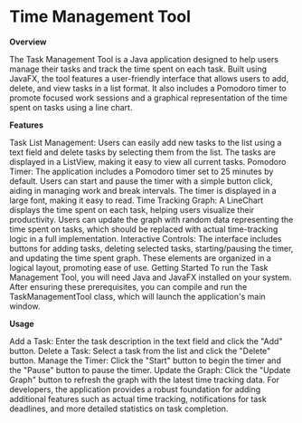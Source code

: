 ﻿# Time Management Tool

**Overview**

The Task Management Tool is a Java application designed to help users manage their tasks and track the time spent on each task. Built using JavaFX, the tool features a user-friendly interface that allows users to add, delete, and view tasks in a list format. It also includes a Pomodoro timer to promote focused work sessions and a graphical representation of the time spent on tasks using a line chart.



****Features****

Task List Management: Users can easily add new tasks to the list using a text field and delete tasks by selecting them from the list. The tasks are displayed in a ListView, making it easy to view all current tasks.
Pomodoro Timer: The application includes a Pomodoro timer set to 25 minutes by default. Users can start and pause the timer with a simple button click, aiding in managing work and break intervals. The timer is displayed in a large font, making it easy to read.
Time Tracking Graph: A LineChart displays the time spent on each task, helping users visualize their productivity. Users can update the graph with random data representing the time spent on tasks, which should be replaced with actual time-tracking logic in a full implementation.
Interactive Controls: The interface includes buttons for adding tasks, deleting selected tasks, starting/pausing the timer, and updating the time spent graph. These elements are organized in a logical layout, promoting ease of use.
Getting Started
To run the Task Management Tool, you will need Java and JavaFX installed on your system. After ensuring these prerequisites, you can compile and run the TaskManagementTool class, which will launch the application's main window.

****Usage****

Add a Task: Enter the task description in the text field and click the "Add" button.
Delete a Task: Select a task from the list and click the "Delete" button.
Manage the Timer: Click the "Start" button to begin the timer and the "Pause" button to pause the timer.
Update the Graph: Click the "Update Graph" button to refresh the graph with the latest time tracking data.
For developers, the application provides a robust foundation for adding additional features such as actual time tracking, notifications for task deadlines, and more detailed statistics on task completion.
